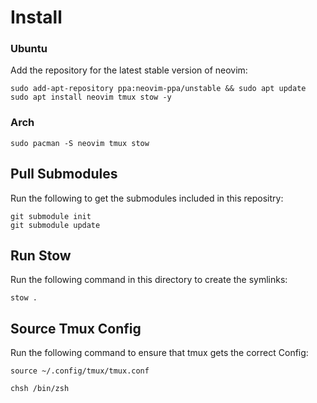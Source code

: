 # Install 
### Ubuntu
Add the repository for the latest stable version of neovim:

```
sudo add-apt-repository ppa:neovim-ppa/unstable && sudo apt update
sudo apt install neovim tmux stow -y
```
### Arch

```
sudo pacman -S neovim tmux stow
```
## Pull Submodules

Run the following to get the submodules included in this repositry:

```
git submodule init
git submodule update
```
## Run Stow
Run the following command in this directory to create the symlinks:

```
stow .
```
## Source Tmux Config

Run the following command to ensure that tmux gets the correct Config:
```
source ~/.config/tmux/tmux.conf
```

```
chsh /bin/zsh
```
